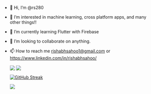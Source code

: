 - 👋 Hi, I’m @rs280
- 👀 I’m interested in machine learning, cross platform apps, and many other things!!
- 🌱 I’m currently learning Flutter with Firebase
- 💞️ I’m looking to collaborate on anything.
- 📫 How to reach me 
rishabhsahoo1@gmail.com or https://www.linkedin.com/in/rishabhsahoo/

  <img align="center" src="https://github-readme-stats.vercel.app/api/top-langs/?username=rs280&show_icons=true&theme=dark" />


  <img align="center" src="https://github-readme-stats.vercel.app/api?username=rs280&count_private=true&show_icons=true&theme=dark" />
  
  [![GitHub Streak](https://github-readme-streak-stats.herokuapp.com/?user=rs280&theme=dark)](https://git.io/streak-stats)
  
  ![](https://komarev.com/ghpvc/?username=rs280&style=flat)

